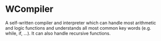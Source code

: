 WCompiler
=========

A self-written compiler and interpreter which can handle most arithmetic and logic functions and understands all most common key words (e.g. while, if, ...). It can also handle recursive functions.
